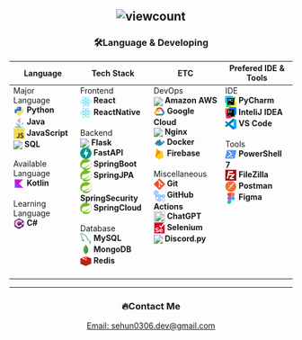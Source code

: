 <div align=center>

  ![viewcount](https://view.devlog.run/api/badge/v1/repo/profile/saebyeok0306?icon=mug)
  ---
  <h3>🛠️Language & Developing</h3>
  <table>
    <thead>
      <tr>
        <th>Language</th>
        <th>Tech Stack</th>
        <th>ETC</th>
        <th>Prefered IDE & Tools</th>
      </tr>
    </thead>
    <tbody>
      <tr>
        <td valign="top">
         Major Language<br>
         <img src="https://github.com/devicons/devicon/blob/master/icons/python/python-original.svg" height="20px" align="center"> <b>Python</b><br>
         <img src="https://github.com/devicons/devicon/blob/master/icons/java/java-original.svg" height="20px" align="center"> <b>Java</b><br>
         <img src="https://github.com/devicons/devicon/blob/master/icons/javascript/javascript-original.svg" height="20px" align="center"> <b>JavaScript</b><br>
         <img src="https://github.com/westreed/westreed/blob/main/icons/database.svg" height="20px" align="center"> <b>SQL</b><br>
         <br>
         Available Language<br>
         <img src="https://github.com/devicons/devicon/blob/master/icons/kotlin/kotlin-original.svg" height="20px" align="center"> <b>Kotlin</b><br>
         <br>
         Learning Language<br/>
         <img src="https://github.com/devicons/devicon/blob/master/icons/csharp/csharp-original.svg" height="20px" align="center"> <b>C#</b><br>
         </td>
        <td valign="top">
          Frontend<br>
          <img src="https://github.com/devicons/devicon/blob/master/icons/react/react-original.svg" height="20px" align="center"> <b>React</b><br>
          <img src="https://github.com/devicons/devicon/blob/master/icons/react/react-original.svg" height="20px" align="center"> <b>ReactNative</b><br>
          <br>
          Backend<br>
          <img src="https://github.com/westreed/westreed/blob/main/icons/flask.svg" height="20px" align="center"> <b>Flask</b><br>
          <img src="https://github.com/devicons/devicon/blob/master/icons/fastapi/fastapi-original.svg" height="20px" align="center"> <b>FastAPI</b><br>
          <img src="https://github.com/devicons/devicon/blob/master/icons/spring/spring-original.svg" height="20px" align="center"> <b>SpringBoot</b><br>
          <img src="https://github.com/devicons/devicon/blob/master/icons/spring/spring-original.svg" height="20px" align="center"> <b>SpringJPA</b><br>
          <img src="https://github.com/devicons/devicon/blob/master/icons/spring/spring-original.svg" height="20px" align="center"> <b>SpringSecurity</b><br>
          <img src="https://github.com/devicons/devicon/blob/master/icons/spring/spring-original.svg" height="20px" align="center"> <b>SpringCloud</b><br>
          <br>
          Database<br>
          <img src="https://github.com/devicons/devicon/blob/master/icons/mysql/mysql-original.svg" height="20px" align="center"> <b>MySQL</b><br>
          <img src="https://github.com/devicons/devicon/blob/master/icons/mongodb/mongodb-original.svg" height="20px" align="center"> <b>MongoDB</b><br>
          <img src="https://github.com/devicons/devicon/blob/master/icons/redis/redis-original.svg" height="20px" align="center"> <b>Redis</b><br>
          <br>
        </td>
        <td valign="top">
          DevOps<br>
          <img src="https://github.com/westreed/westreed/blob/main/icons/aws.svg" height="20px" align="center"> <b>Amazon AWS</b><br>
          <img src="https://github.com/devicons/devicon/blob/master/icons/googlecloud/googlecloud-original.svg" height="20px" align="center"> <b>Google Cloud</b><br>
          <img src="https://github.com/westreed/westreed/blob/main/icons/nginx.svg" height="20px" align="center"> <b>Nginx</b><br>
          <img src="https://github.com/devicons/devicon/blob/master/icons/docker/docker-original.svg" height="20px" align="center"> <b>Docker</b><br>
          <img src="https://github.com/devicons/devicon/blob/master/icons/firebase/firebase-original.svg" height="20px" align="center"> <b>Firebase</b><br>
          <br>
          Miscellaneous<br>
          <img src="https://github.com/devicons/devicon/blob/master/icons/git/git-original.svg" height="20px" align="center"> <b>Git</b><br>
          <img src="https://github.com/devicons/devicon/blob/master/icons/githubactions/githubactions-original.svg" height="20px" align="center"> <b>GitHub Actions</b><br>
          <img src="https://github.com/westreed/westreed/blob/main/icons/chatgpt.svg" height="20px" width="20px" align="center"> <b>ChatGPT</b><br>
          <img src="https://github.com/devicons/devicon/blob/master/icons/selenium/selenium-original.svg" height="20px" align="center"> <b>Selenium</b><br>
          <img src="https://github.com/westreed/westreed/blob/main/icons/discord.svg" height="20px" align="center"> <b>Discord.py</b><br>
        </td>
        <td valign="top">
          IDE<br>
          <img src="https://github.com/devicons/devicon/blob/master/icons/pycharm/pycharm-original.svg" height="20px" align="center"> <b>PyCharm</b><br>
          <img src="https://github.com/devicons/devicon/blob/master/icons/intellij/intellij-original.svg" height="20px" align="center"> <b>InteliJ IDEA</b><br>
          <img src="https://github.com/devicons/devicon/blob/master/icons/vscode/vscode-original.svg" height="20px" align="center"> <b>VS Code</b><br>
          <br>
          Tools<br>
          <img src="https://github.com/devicons/devicon/blob/master/icons/powershell/powershell-original.svg" height="20px" align="center"> <b>PowerShell 7</b><br>
          <img src="https://github.com/devicons/devicon/blob/master/icons/filezilla/filezilla-original.svg" height="20px" align="center"> <b>FileZilla</b><br>
          <img src="https://github.com/devicons/devicon/blob/master/icons/postman/postman-original.svg" height="20px" align="center"> <b>Postman</b><br>
          <img src="https://github.com/devicons/devicon/blob/master/icons/figma/figma-original.svg" height="20px" align="center"> <b>Figma</b><br>
        </td>
      </tr>
    </tbody>
  </table>

  ---

  <h3>🔥Contact Me</h3>
  <div><a href="mailto:sehun0306.dev@gmail.com">Email: sehun0306.dev@gmail.com</a></div>
</div>
